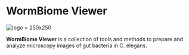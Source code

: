 # WormBiome Viewer

![logo](https://github.com/jesshill/WormBiome-Viewer/assets/41451575/bb2781ae-c64d-411d-8c16-2a5ec020cef2) = 250x250

**WormBiome Viewer** is a collection of tools and methods to prepare and analyze microscopy images of gut bacteria in C. elegans. 
